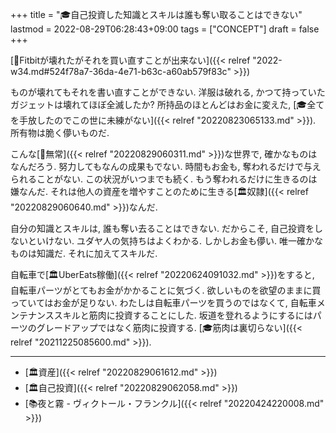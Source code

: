 +++
title = "🎓自己投資した知識とスキルは誰も奪い取ることはできない"
lastmod = 2022-08-29T06:28:43+09:00
tags = ["CONCEPT"]
draft = false
+++

[💭Fitbitが壊れたがそれを買い直すことが出来ない]({{< relref "2022-w34.md#524f78a7-36da-4e71-b63c-a60ab579f83c" >}})

ものが壊れてもそれを書い直すことができない.  洋服は破れる, かつて持っていたガジェットは壊れてほぼ全滅したか? 所持品のほとんどはお金に変えた, [🎓全てを手放したのでこの世に未練がない]({{< relref "20220823065133.md" >}}). 所有物は脆く儚いものだ.

こんな[📝無常]({{< relref "20220829060311.md" >}})な世界で, 確かなものはなんだろう. 努力してもなんの成果もでない. 時間もお金も, 奪われるだけで与えられることがない. この状況がいつまでも続く. もう奪われるだけに生きるのは嫌なんだ. それは他人の資産を増やすことのために生きる[🏛奴隷]({{< relref "20220829060640.md" >}})なんだ.

自分の知識とスキルは, 誰も奪い去ることはできない. だからこそ, 自己投資をしないといけない. ユダヤ人の気持ちはよくわかる. しかしお金も儚い. 唯一確かなものは知識だ. それに加えてスキルだ.

自転車で[🏛UberEats稼働]({{< relref "20220624091032.md" >}})をすると, 自転車パーツがとてもお金がかかることに気づく. 欲しいものを欲望のままに買っていてはお金が足りない. わたしは自転車パーツを買うのではなくて, 自転車メンテナンススキルと筋肉に投資することにした. 坂道を登れるようにするにはパーツのグレードアップではなく筋肉に投資する. [🎓筋肉は裏切らない]({{< relref "20211225085600.md" >}}).

---

-   [🏛資産]({{< relref "20220829061612.md" >}})
-   [🏛自己投資]({{< relref "20220829062058.md" >}})
-   [📚夜と霧 - ヴィクトール・フランクル]({{< relref "20220424220008.md" >}})
